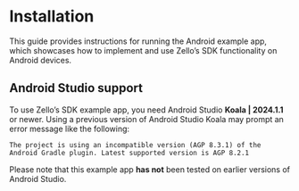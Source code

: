 # Installation

This guide provides instructions for running the Android example app, which showcases how to implement and use Zello’s SDK functionality on Android devices. 

## Android Studio support

To use Zello’s SDK example app, you need Android Studio **Koala | 2024.1.1** or newer. Using a previous version of Android Studio Koala may prompt an error message like the following:

`The project is using an incompatible version (AGP 8.3.1) of the Android Gradle plugin. Latest supported version is AGP 8.2.1`

Please note that this example app **has not** been tested on earlier versions of Android Studio.
